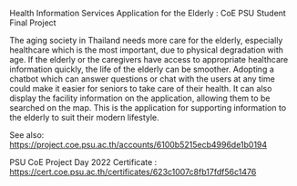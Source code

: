 Health Information Services Application for the Elderly : CoE PSU Student Final Project

The aging society in Thailand needs more care for the elderly, especially healthcare which is the most important, due to physical degradation with age. If the elderly or the caregivers have access to appropriate healthcare information quickly, the life of the elderly can be smoother. Adopting a chatbot which can answer questions or chat with the users at any time could make it easier for seniors to take care of their health. It can also display the facility information on the application, allowing them to be searched on the map. This is the application for supporting information to the elderly to suit their modern lifestyle.

See also: https://project.coe.psu.ac.th/accounts/6100b5215ecb4996de1b0194

PSU CoE Project Day 2022 Certificate : https://cert.coe.psu.ac.th/certificates/623c1007c8fb17fdf56c1476
